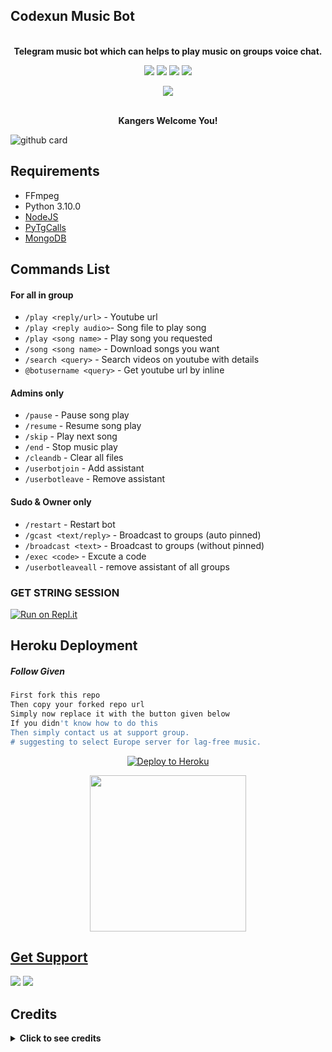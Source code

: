 
<h2 align="centre">Codexun Music Bot</h2>

<p align="center">
    <br><b>Telegram music bot which can helps to play music on groups voice chat.</b><br>
</p>

<p align="center">
    <a href="https://www.python.org/" alt="made-with-python"> <img src="https://img.shields.io/badge/Made%20with-Python-black.svg?style=flat-square&logo=python&logoColor=blue&color=red" /></a>
    <a href="https://github.com/PavanMagar/CodexunMusicBot"> <img src="https://img.shields.io/github/forks/PavanMagar/CodexunMusicBot?color=red&logo=github&logoColor=blue&style=flat-square" /></a>
    <a href="https://github.com/PavanMagar/CodexunMusicBot"> <img src="https://img.shields.io/github/repo-size/PavanMagar/CodexunMusicBot?color=red&logo=github&logoColor=blue&style=flat-square" /></a>    
    <a href="https://github.com/PavanMagar/CodexunMusicBot"> <img src="https://img.shields.io/github/stars/PavanMagar/CodexunMusicBot?color=red&logo=github&logoColor=blue&style=flat-square" /></a>
</p>

<p align="center"><a href="https://t.me/codexun"><img src="https://telegra.ph/file/5a49680de5759f290ad8d.jpg"></a></p>
<p align="center">

<p align="center">
    <br><b>Kangers Welcome You!</b><br>
</p>

![github card](https://github-readme-stats.vercel.app/api/pin/?username=PavanMagar&repo=CodexunMusicBot&theme=dark)


<h3>

## Requirements

- FFmpeg
- Python 3.10.0
- [NodeJS](https://nodesource.com/)
- [PyTgCalls](https://github.com/pytgcalls/pytgcalls)
- [MongoDB](https://cloud.mongodb.com/)


## Commands List

#### For all in group
- `/play <reply/url>` - Youtube url
- `/play <reply audio>`- Song file to play song
- `/play <song name>` - Play song you requested
- `/song <song name>` - Download songs you want
- `/search <query>` - Search videos on youtube with details
- `@botusername <query>` - Get youtube url by inline

#### Admins only
- `/pause` - Pause song play
- `/resume` - Resume song play
- `/skip` - Play next song
- `/end` - Stop music play
- `/cleandb` - Clear all files
- `/userbotjoin` - Add assistant
- `/userbotleave` - Remove assistant

#### Sudo & Owner only
- `/restart` - Restart bot
- `/gcast <text/reply>` - Broadcast to groups (auto pinned)
- `/broadcast <text>` - Broadcast to groups (without pinned)
- `/exec <code>` - Excute a code
- `/userbotleaveall` - remove assistant of all groups

###  GET STRING SESSION

 [![Run on Repl.it](https://camo.githubusercontent.com/05149b448485553c6f14f6430a45c12dcc79ed3c/68747470733a2f2f7265706c2e69742f62616467652f6769746875622f6a61727669733231303930342f4a6172766973)](https://replit.com/@TeamCodexun/Codexun-String?v=1)

## Heroku Deployment

##### Follow Given
```sh
First fork this repo
Then copy your forked repo url
Simply now replace it with the button given below
If you didn't know how to do this
Then simply contact us at support group.
# suggesting to select Europe server for lag-free music.
```
<p align="center"><a href="https://heroku.com/deploy?template=https://github.com/blackcat097/CodexunMusicBot"><img src="https://www.herokucdn.com/deploy/button.svg" alt="Deploy to Heroku" target="_blank"/></a></p>  
<p align="center"><a href="https://telegram.dog/XTZ_HerokuBot?start=UGF2YW5NYWdhci9Db2RleHVuTXVzaWNCb3QgbWFpbg"><img src="https://img.shields.io/badge/Deploy%20Via%20Telegram-blue?style=for-the-badge&logo=telegram" width="250""/</a>  </p>


## Get Support

<a href="https://t.me/TeamCodexun"><img src="https://img.shields.io/badge/Join-Group%20Support-blue.svg?style=for-the-badge&logo=Telegram"></a> <a href="https://t.me/codexun"><img src="https://img.shields.io/badge/Join-Updates%20Channel-blue.svg?style=for-the-badge&logo=Telegram"></a>


## Credits

</details>

<details>
<summary><b> Click to see credits </b></summary>
<br>
 
- Callmusic 
- VCPlayerBot
- Veez
- TGVCBot
- Yukki
- PyTgCalls

~ Some pirro's thinking that it's a kang of [YukkiMusicBot](https://t.me/TheYukki) for their kind information, This bot is based on the original work done by [Rojserbest](http://github.com/rojserbest). Without his hardwork YukkiMusicBot wont exist. YukkiMusicBot is a modified version of [Callsmusic](https://github.com/callsmusic/callsmusic) for fit the needs of some users.
